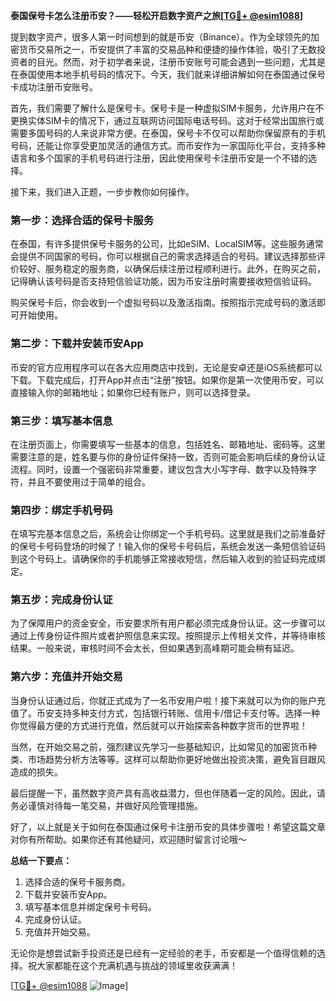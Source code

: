 **泰国保号卡怎么注册币安？——轻松开启数字资产之旅[[TG💪+ @esim1088](https://t.me/s/esim1088)]**

提到数字资产，很多人第一时间想到的就是币安（Binance）。作为全球领先的加密货币交易所之一，币安提供了丰富的交易品种和便捷的操作体验，吸引了无数投资者的目光。然而，对于初学者来说，注册币安账号可能会遇到一些问题，尤其是在泰国使用本地手机号码的情况下。今天，我们就来详细讲解如何在泰国通过保号卡成功注册币安账号。

首先，我们需要了解什么是保号卡。保号卡是一种虚拟SIM卡服务，允许用户在不更换实体SIM卡的情况下，通过互联网访问国际电话号码。这对于经常出国旅行或需要多国号码的人来说非常方便。在泰国，保号卡不仅可以帮助你保留原有的手机号码，还能让你享受更加灵活的通信方式。而币安作为一家国际化平台，支持多种语言和多个国家的手机号码进行注册，因此使用保号卡注册币安是一个不错的选择。

接下来，我们进入正题，一步步教你如何操作。

### 第一步：选择合适的保号卡服务

在泰国，有许多提供保号卡服务的公司，比如eSIM、LocalSIM等。这些服务通常会提供不同国家的号码，你可以根据自己的需求选择适合的号码。建议选择那些评价较好、服务稳定的服务商，以确保后续注册过程顺利进行。此外，在购买之前，记得确认该号码是否支持短信验证功能，因为币安注册时需要接收短信验证码。

购买保号卡后，你会收到一个虚拟号码以及激活指南。按照指示完成号码的激活即可开始使用。

### 第二步：下载并安装币安App

币安的官方应用程序可以在各大应用商店中找到，无论是安卓还是iOS系统都可以下载。下载完成后，打开App并点击“注册”按钮。如果你是第一次使用币安，可以直接输入你的邮箱地址；如果你已经有账户，则可以选择登录。

### 第三步：填写基本信息

在注册页面上，你需要填写一些基本的信息，包括姓名、邮箱地址、密码等。这里需要注意的是，姓名要与你的身份证件保持一致，否则可能会影响后续的身份认证流程。同时，设置一个强密码非常重要，建议包含大小写字母、数字以及特殊字符，并且不要使用过于简单的组合。

### 第四步：绑定手机号码

在填写完基本信息之后，系统会让你绑定一个手机号码。这里就是我们之前准备好的保号卡号码登场的时候了！输入你的保号卡号码后，系统会发送一条短信验证码到这个号码上。请确保你的手机能够正常接收短信，然后输入收到的验证码完成绑定。

### 第五步：完成身份认证

为了保障用户的资金安全，币安要求所有用户都必须完成身份认证。这一步骤可以通过上传身份证件照片或者护照信息来实现。按照提示上传相关文件，并等待审核结果。一般来说，审核时间不会太长，但如果遇到高峰期可能会稍有延迟。

### 第六步：充值并开始交易

当身份认证通过后，你就正式成为了一名币安用户啦！接下来就可以为你的账户充值了。币安支持多种支付方式，包括银行转账、信用卡/借记卡支付等。选择一种你觉得最方便的方式进行充值，然后就可以开始探索各种数字货币的世界啦！

当然，在开始交易之前，强烈建议先学习一些基础知识，比如常见的加密货币种类、市场趋势分析方法等等。这样可以帮助你更好地做出投资决策，避免盲目跟风造成的损失。

最后提醒一下，虽然数字资产具有高收益潜力，但也伴随着一定的风险。因此，请务必谨慎对待每一笔交易，并做好风险管理措施。

好了，以上就是关于如何在泰国通过保号卡注册币安的具体步骤啦！希望这篇文章对你有所帮助。如果你还有其他疑问，欢迎随时留言讨论哦～

**总结一下要点：**
1. 选择合适的保号卡服务商。
2. 下载并安装币安App。
3. 填写基本信息并绑定保号卡号码。
4. 完成身份认证。
5. 充值并开始交易。

无论你是想尝试新手投资还是已经有一定经验的老手，币安都是一个值得信赖的选择。祝大家都能在这个充满机遇与挑战的领域里收获满满！

[[TG💪+ @esim1088](https://t.me/s/esim1088) ![Image](https://i.postimg.cc/4NQfJmqS/Snipaste-2025-05-13-00-14-12.png)]